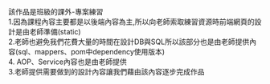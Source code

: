 該作品是班級的課外-專案練習                   
1.因為課程內容主要都是以後端內容為主,所以向老師索取練習資源時前端網頁的設計是由老師準備(static)   
2.老師也避免我們花費大量的時間在設計DB與SQL所以該部分也是由老師提供內容(sql、mappers、pom中dependency使用版本)   
4. AOP、Service內容也是由老師提供  
3.老師提供需要做到的設計內容讓我們藉由該內容逐步完成作品  
